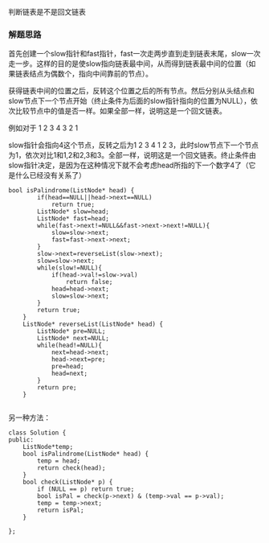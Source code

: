 判断链表是不是回文链表

### 解题思路

首先创建一个slow指针和fast指针，fast一次走两步直到走到链表末尾，slow一次走一步。这样的目的是使slow指向链表最中间，从而得到链表最中间的位置（如果链表结点为偶数个，指向中间靠前的节点）。 

获得链表中间的位置之后，反转这个位置之后的所有节点。然后分别从头结点和slow节点下一个节点开始（终止条件为后面的slow指针指向的位置为NULL），依次比较节点中的值是否一样。如果全部一样，说明这是一个回文链表。 

例如对于 1 2 3 4 3 2 1 

slow指针会指向4这个节点，反转之后为1 2 3 4 1 2 3，此时slow节点下一个节点为1，依次对比1和1,2和2,3和3。全部一样，说明这是一个回文链表。终止条件由slow指针决定，是因为在这种情况下就不会考虑head所指的下一个数字4了（它是什么已经没有关系了）


```
bool isPalindrome(ListNode* head) {
        if(head==NULL||head->next==NULL)
            return true;
        ListNode* slow=head;
        ListNode* fast=head;
        while(fast->next!=NULL&&fast->next->next!=NULL){
            slow=slow->next;
            fast=fast->next->next;
        }
        slow->next=reverseList(slow->next);
        slow=slow->next;
        while(slow!=NULL){
            if(head->val!=slow->val)
                return false;
            head=head->next;
            slow=slow->next;
        }
        return true;
    }
    ListNode* reverseList(ListNode* head) {
        ListNode* pre=NULL;
        ListNode* next=NULL;
        while(head!=NULL){
            next=head->next;
            head->next=pre;
            pre=head;
            head=next;
        }
        return pre;
    }
    
```

另一种方法：


```
class Solution {
public:
    ListNode*temp;
    bool isPalindrome(ListNode* head) {
        temp = head;
        return check(head);
    }
    bool check(ListNode* p) {
        if (NULL == p) return true;
        bool isPal = check(p->next) & (temp->val == p->val);
        temp = temp->next;
        return isPal;
    }

};
```
